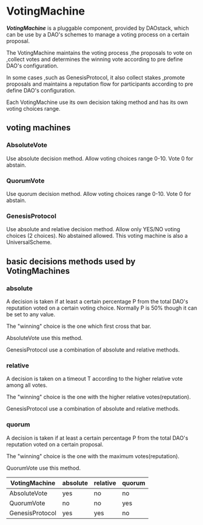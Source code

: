 # VotingMachine

***VotingMachine*** is a pluggable component, provided by DAOstack, which can be use by a DAO's schemes to manage a voting
process on a certain proposal.

The VotingMachine maintains the voting process ,the proposals to vote on ,collect votes and determines the winning vote according to pre define DAO's configuration.

In some cases ,such as GenesisProtocol, it also collect stakes ,promote proposals and maintains a reputation flow for participants according to pre define DAO's configuration.  

Each VotingMachine use its own decision taking method and has its own voting choices range.

## voting machines

### AbsoluteVote

Use absolute decision method.
Allow voting choices range 0-10.
Vote 0 for abstain.

### QuorumVote

Use quorum decision method.
Allow voting choices range 0-10.
Vote 0 for abstain.

### GenesisProtocol

Use absolute and relative decision method.
Allow only YES/NO voting choices (2 choices).
No abstained allowed.
This voting machine is also a UniversalScheme. 

## basic decisions methods used by VotingMachines

### absolute

A decision is taken if at least a certain percentage P from the total DAO's reputation voted
on a certain voting choice. Normally P is 50% though it can be set to any value.

The "winning" choice is the one which first cross that bar.

AbsoluteVote use this method.

GenesisProtocol use a combination of absolute and relative methods.

### relative

A decision is taken on a timeout T according to the higher relative vote among all votes.

The "winning" choice is the one with the higher relative votes(reputation).

GenesisProtocol use a combination of absolute and relative methods.  

### quorum

A decision is taken if at least a certain percentage P from the total DAO's reputation voted on a certain proposal.

The "winning" choice is the one with the maximum votes(reputation).

QuorumVote use this method.

| VotingMachine | absolute | relative | quorum
| --- | --- | --- | --- |
| AbsoluteVote | yes | no | no |
| QuorumVote | no | no | yes |
| GenesisProtocol | yes | yes | no |

